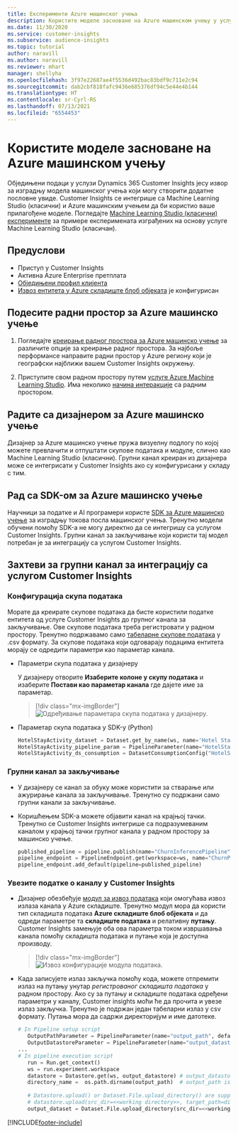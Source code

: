 ```yaml
---
title: Експерименти Azure машинског учења
description: Користите моделе засноване на Azure машинском учењу у услузи Dynamics 365 Customer Insights.
ms.date: 11/30/2020
ms.service: customer-insights
ms.subservice: audience-insights
ms.topic: tutorial
author: naravill
ms.author: naravill
ms.reviewer: mhart
manager: shellyha
ms.openlocfilehash: 3f97e22687ae4f5536d492bac83bdf9c711e2c94
ms.sourcegitcommit: dab2cbf818fafc9436e685376df94c5e44e4b144
ms.translationtype: HT
ms.contentlocale: sr-Cyrl-RS
ms.lasthandoff: 07/13/2021
ms.locfileid: "6554453"
---
```

# <a name="use-azure-machine-learning-based-models"></a>Користите моделе засноване на Azure машинском учењу

Обједињени подаци у услузи Dynamics 365 Customer Insights јесу извор за изградњу модела машинског учења који могу створити додатне пословне увиде. Customer Insights се интегрише са Machine Learning Studio (класични) и Azure машинским учењем да би користио ваше прилагођене моделе. Погледајте [Machine Learning Studio (класични) експерименте](machine-learning-studio-experiments.md) за примере експеримената изграђених на основу услуге Machine Learning Studio (класичан). 

## <a name="prerequisites"></a>Предуслови

- Приступ у Customer Insights
- Активна Azure Enterprise претплата
- [Обједињени профил клијента](data-unification.md)
- [Извоз ентитета у Azure складиште блоб објеката](export-azure-blob-storage.md) је конфигурисан

## <a name="set-up-azure-machine-learning-workspace"></a>Подесите радни простор за Azure машинско учење

1. Погледајте [креирање радног простора за Azure машинско учење](/azure/machine-learning/concept-workspace#-create-a-workspace) за различите опције за креирање радног простора. За најбоље перформансе направите радни простор у Azure региону који је географски најближи вашем Customer Insights окружењу.

1. Приступите свом радном простору путем [услуге Azure Machine Learning Studio](https://ml.azure.com/). Има неколико [начина интеракције](/azure/machine-learning/concept-workspace#tools-for-workspace-interaction) са радним простором.

## <a name="work-with-azure-machine-learning-designer"></a>Радите са дизајнером за Azure машинско учење

Дизајнер за Azure машинско учење пружа визуелну подлогу по којој можете превлачити и отпуштати скупове података и модуле, слично као Machine Learning Studio (класични). Групни канал креиран из дизајнера може се интегрисати у Customer Insights ако су конфигурисани у складу с тим. 
   
## <a name="working-with-azure-machine-learning-sdk"></a>Рад са SDK-ом за Azure машинско учење

Научници за податке и AI програмери користе [SDK за Azure машинско учење](/python/api/overview/azure/ml/?preserve-view=true&view=azure-ml-py) за изградњу токова посла машинског учења. Тренутно модели обучени помоћу SDK-а не могу директно да се интегришу са услугом Customer Insights. Групни канал за закључивање који користи тај модел потребан је за интеграцију са услугом Customer Insights.

## <a name="batch-pipeline-requirements-to-integrate-with-customer-insights"></a>Захтеви за групни канал за интеграцију са услугом Customer Insights

### <a name="dataset-configuration"></a>Конфигурација скупа података

Морате да креирате скупове података да бисте користили податке ентитета од услуге Customer Insights до групног канала за закључивање. Ове скупове података треба регистровати у радном простору. Тренутно подржавамо само [табеларне скупове података](/azure/machine-learning/how-to-create-register-datasets#tabulardataset) у .csv формату. За скупове података који одговарају подацима ентитета морају се одредити параметри као параметар канала.
   
* Параметри скупа података у дизајнеру
   
     У дизајнеру отворите **Изаберите колоне у скупу података** и изаберите **Постави као параметар канала** где дајете име за параметар.

     > [!div class="mx-imgBorder"]
     > ![Одређивање параметара скупа података у дизајнеру.](media/intelligence-designer-dataset-parameters.png "Одређивање параметара скупа података у дизајнеру")
   
* Параметар скупа података у SDK-у (Python)
   
   ```python
   HotelStayActivity_dataset = Dataset.get_by_name(ws, name='Hotel Stay Activity Data')
   HotelStayActivity_pipeline_param = PipelineParameter(name="HotelStayActivity_pipeline_param", default_value=HotelStayActivity_dataset)
   HotelStayActivity_ds_consumption = DatasetConsumptionConfig("HotelStayActivity_dataset", HotelStayActivity_pipeline_param)
   ```

### <a name="batch-inference-pipeline"></a>Групни канал за закључивање
  
* У дизајнеру се канал за обуку може користити за стварање или ажурирање канала за закључивање. Тренутно су подржани само групни канали за закључивање.

* Коришћењем SDK-а можете објавити канал на крајњој тачки. Тренутно се Customer Insights интегрише са подразумеваним каналом у крајњој тачки групног канала у радном простору за машинско учење.
   
   ```python
   published_pipeline = pipeline.publish(name="ChurnInferencePipeline", description="Published Churn Inference pipeline")
   pipeline_endpoint = PipelineEndpoint.get(workspace=ws, name="ChurnPipelineEndpoint") 
   pipeline_endpoint.add_default(pipeline=published_pipeline)
   ```

### <a name="import-pipeline-data-into-customer-insights"></a>Увезите податке о каналу у Customer Insights

* Дизајнер обезбеђује [модул за извоз података](/azure/machine-learning/algorithm-module-reference/export-data) који омогућава извоз излаза канала у Azure складиште. Тренутно модул мора да користи тип складишта података **Azure складиште блоб објеката** и да одреди параметре та **складиште података** и релативну **путању**. Customer Insights замењује оба ова параметра током извршавања канала помоћу складишта података и путање која је доступна производу.
   > [!div class="mx-imgBorder"]
   > ![Извоз конфигурације модула података.](media/intelligence-designer-importdata.png "Извоз конфигурације модула података")
   
* Када записујете излаз закључка помоћу кода, можете отпремити излаз на путању унутар *регистрованог складишта података* у радном простору. Ако су за путању и складиште података одређени параметри у каналу, Customer insights моћи ће да прочита и увезе излаз закључка. Тренутно је подржан један табеларни излаз у csv формату. Путања мора да садржи директоријум и име датотеке.

   ```python
   # In Pipeline setup script
      OutputPathParameter = PipelineParameter(name="output_path", default_value="HotelChurnOutput/HotelChurnOutput.csv")
      OutputDatastoreParameter = PipelineParameter(name="output_datastore", default_value="workspaceblobstore")
   ...
   # In pipeline execution script
      run = Run.get_context()
      ws = run.experiment.workspace
      datastore = Datastore.get(ws, output_datastore) # output_datastore is parameterized
      directory_name =  os.path.dirname(output_path)  # output_path is parameterized.
      
      # Datastore.upload() or Dataset.File.upload_directory() are supported methods to uplaod the data
      # datastore.upload(src_dir=<<working directory>>, target_path=directory_name, overwrite=False, show_progress=True)
      output_dataset = Dataset.File.upload_directory(src_dir=<<working directory>>, target = (datastore, directory_name)) # Remove trailing "/" from directory_name
   ```


[!INCLUDE[footer-include](../includes/footer-banner.md)]